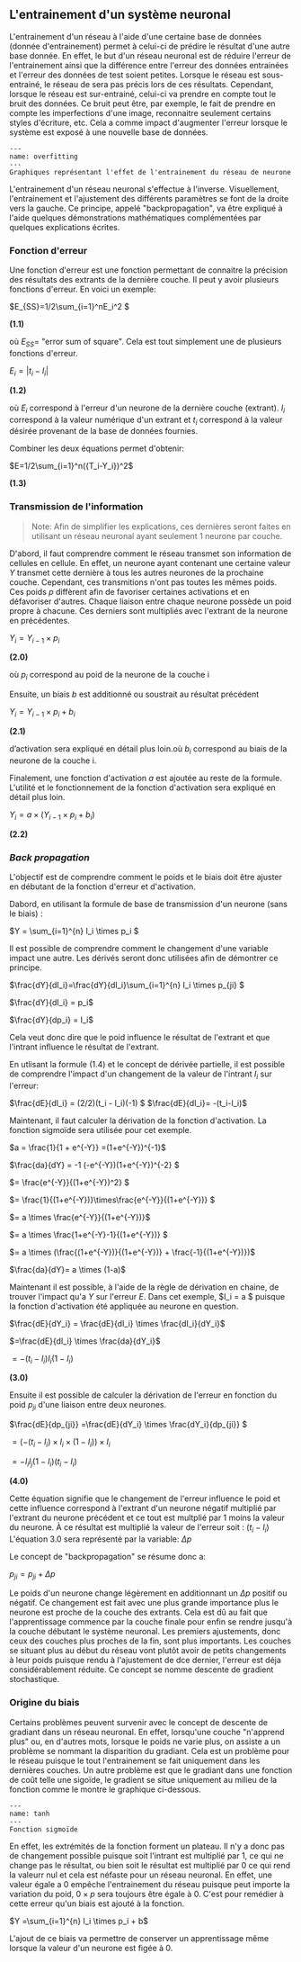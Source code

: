## L'entrainement d'un système neuronal
L'entrainement d'un réseau à l'aide d'une certaine base de données (donnée d'entrainement) permet à celui-ci de prédire le résultat
d'une autre base donnée. En effet, le but d'un réseau neuronal est de réduire l'erreur de l'entrainement ainsi que la différence
entre l'erreur des données entrainées et l'erreur des données de test soient petites. Lorsque le réseau est sous-entrainé,
le réseau de sera pas précis lors de ces résultats. Cependant, lorsque le réseau est sur-entrainé, celui-ci va prendre en compte
tout le bruit des données. Ce bruit peut être, par exemple, le fait de prendre en compte les imperfections d'une image, reconnaitre
seulement certains styles d'écriture, etc. Cela a comme impact d'augmenter l'erreur lorsque le système est exposé à une nouvelle base de données.

```{figure} ./img/overfitting.png
---
name: overfitting
---
Graphiques représentant l'effet de l'entrainement du réseau de neurone
```
L'entrainement d'un réseau neuronal s'effectue à l'inverse. Visuellement, l'entrainement et l'ajustement des différents
paramètres se font de la droite vers la gauche. Ce principe, appelé "backpropagation", va être expliqué à l'aide quelques
démonstrations mathématiques complémentées par quelques explications écrites.

### Fonction d'erreur
Une fonction d'erreur est une fonction permettant de connaitre la précision des résultats des extrants de la dernière
couche. Il peut y avoir plusieurs fonctions d'erreur. En voici un exemple:
  
$E_{SS}=1/2\sum_{i=1}^nE_i^2 $ 

__(1.1)__

où $E_{SS}$= "error sum of square". Cela est tout simplement une de plusieurs fonctions d'erreur.

$E_i =|{t_i-I_i}|$ 

__(1.2)__

où $E_i$ correspond à l'erreur d'un neurone de la dernière couche (extrant). $I_i$ correspond à la valeur numérique
d'un extrant et $t_i$ correspond à la valeur désirée provenant de la base de données fournies.

Combiner les deux équations permet d'obtenir:

$E=1/2\sum_{i=1}^n({T_i-Y_i})^2$ 

__(1.3)__

### Transmission de l'information

>Note: Afin de simplifier les explications, ces dernières seront faites en utilisant un réseau neuronal ayant seulement 1 neurone par couche. 

D'abord, il faut comprendre comment le réseau transmet son information de cellules en cellule. En effet,
un neurone ayant contenant une certaine valeur $Y$ transmet cette dernière à tous les autres neurones de
la prochaine couche. Cependant, ces transmitions n'ont pas toutes les mêmes poids. Ces poids $p$ diffèrent
afin de favoriser certaines activations et en défavoriser d'autres. Chaque liaison entre chaque neurone possède
un poid propre à chacune. Ces derniers sont multipliés avec l'extrant de la neurone en précédentes.

$Y_{i} = Y_{i-1}\times p_{i}$
 
 __(2.0)__ 
 

où $p_{i}$ correspond au poid de la neurone de la couche i

Ensuite, un biais $b$ est additionné ou soustrait au résultat précédent

$Y_i = Y_{i-1}\times p_{i} + b_i$ 

__(2.1)__  

d’activation sera expliqué en détail plus loin.où $b_i$ correspond au biais de la neurone de la couche i.

Finalement, une fonction d'activation $a$ est ajoutée au reste de la formule. L'utilité et le fonctionnement de
la fonction d'activation sera expliqué en détail plus loin.

$Y_i = a\times(Y_{i-1}\times p_{i} + b_i)$ 

__(2.2)__ 

### *Back propagation*

L'objectif est de comprendre comment le poids et le biais doit être ajuster en débutant de la fonction d'erreur et d'activation.

Dabord, en utilisant la formule de base de transmission d'un neurone (sans le biais) :

$Y = \sum_{i=1}^{n} I_i \times p_i $

Il est possible de comprendre comment le changement d'une variable impact une autre. Les dérivés seront
donc utilisées afin de démontrer ce principe.

$\frac{dY}{dI_i}=\frac{dY}{dI_i}\sum_{i=1}^{n} I_i \times p_{ji} $

$\frac{dY}{dI_i} = p_i$

$\frac{dY}{dp_i} = I_i$


Cela veut donc dire que le poid influence le résultat de l'extrant et que l'intrant influence
le résultat de l'extrant. 

En utlisant la formule (1.4) et le concept de dérivée partielle, il est possible de comprendre
l'impact d'un changement de la valeur de l'intrant $I_i$ sur l'erreur:

$\frac{dE}{dI_i} =  (2/2)(t_i - I_i)(-1) $
$\frac{dE}{dI_i}= -(t_i-I_i)$

Maintenant, il faut calculer la dérivation de la fonction d'activation.
La fonction sigmoïde sera utilisée pour cet exemple.

$a = \frac{1}{1 + e^{-Y}} =(1+e^{-Y})^{-1}$

$\frac{da}{dY} = -1 (-e^{-Y})(1+e^{-Y})^{-2} $

$= \frac{e^{-Y}}{(1+e^{-Y})^2} $

$= \frac{1}{(1+e^{-Y})}\times\frac{e^{-Y}}{(1+e^{-Y})} $

$= a \times \frac{e^{-Y}}{(1+e^{-Y})}$

$= a \times \frac{1+e^{-Y}-1}{(1+e^{-Y})} $

$= a \times (\frac{(1+e^{-Y})}{(1+e^{-Y})} + \frac{-1}{(1+e^{-Y})})$

$\frac{da}{dY}= a \times (1-a)$


Maintenant il est possible, à l'aide de la règle de dérivation en chaine, de trouver l'impact
qu'a $Y$ sur l'erreur $E$. Dans cet exemple, $I_i = a $ puisque la fonction d'activation été appliquée au neurone en question.

$\frac{dE}{dY_i} = \frac{dE}{dI_i} \times \frac{dI_i}{dY_i}$

$=\frac{dE}{dI_i} \times \frac{da}{dY_i}$

$=-(t_i - I_i)  I_i (1- I_i)$  

__(3.0)__

Ensuite il est possible de calculer la dérivation de l'erreur en fonction du poid $p_{ji}$ d'une liaison entre deux neurones.

$\frac{dE}{dp_{ji}} =\frac{dE}{dY_i} \times \frac{dY_i}{dp_{ji}} $

$= (-(t_i - I_i) \times I_i\times (1- I_i))\times I_i$

$= -I_i I_j (1-I_i)(t_i-I_i)$

__(4.0)__


Cette équation signifie que le changement de l'erreur influence le poid et cette influence
correspond à l'extrant d'un neurone négatif multiplié par l'extrant du neurone précédent et
ce tout est multplié par 1 moins la valeur du neurone. À ce résultat est multiplié la valeur
de l'erreur soit : $(t_i-I_i)$
L'équation 3.0 sera représenté par la variable:  $\Delta p$  

Le concept de "backpropagation" se résume donc a:

$p_{ji} = p_{ji} + \Delta p$

Le poids d'un neurone change légèrement en additionnant un $\Delta p$  positif ou négatif. Ce changement
est fait avec une plus grande importance plus le neurone est proche de la couche des extrants. Cela est
dû au fait que l'apprentissage commence par la couche finale pour enfin se rendre jusqu'à la couche débutant
le système neuronal. Les premiers ajustements, donc ceux des couches plus proches de la fin, sont plus importants.
Les couches se situant plus au début du réseau vont plutôt avoir de petits changements à leur poids puisque
rendu à l'ajustement de dce dernier, l'erreur est déja considérablement réduite. Ce concept se nomme descente
de gradient stochastique. 

### Origine du biais
Certains problèmes peuvent survenir avec le concept de descente de gradiant dans un réseau neuronal.
En effet, lorsqu'une couche "n'apprend plus" ou, en d'autres mots, lorsque le poids ne varie plus,
on assiste a un problème se nommant la disparition du gradiant. Cela est un problème pour le réseau puisque
le tout l'entrainement se fait uniquement dans les dernières couches. Un autre problème est que le gradiant
dans une fonction de coût telle une sigoïde, le gradient se situe uniquement au milieu de la fonction comme
le montre le graphique ci-dessous.

```{figure} ./img/tanh.png
---
name: tanh
---
Fonction sigmoïde
```

En effet, les extrémités de la fonction forment un plateau. Il n'y a donc pas de changement
possible puisque soit l'intrant est multiplié par 1, ce qui ne change pas le résultat, ou bien
soit le résultat est multiplié par 0 ce qui rend la valeurr nul et cela est néfaste pour un réseau neuronal.
En effet, une valeur égale a 0 empêche l'entrainement du réseau puisque peut importe la variation
du poid, $0\times p$ sera toujours être égale à 0. C'est pour remédier à cette erreur qu'un biais est ajouté
à la fonction.

$Y =\sum_{i=1}^{n} I_i \times p_i + b$

L'ajout de ce biais va permettre de conserver un apprentissage même lorsque la valeur d'un neurone est figée à 0.

